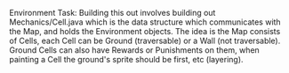 Environment Task:
Building this out involves building out Mechanics/Cell.java which is the data structure which communicates with the Map, and holds the Environment objects. The idea is the Map consists of Cells, each Cell can be Ground (traversable) or a Wall (not traversable). Ground Cells can also have Rewards or Punishments on them, when painting a Cell the ground's sprite should be first, etc (layering).